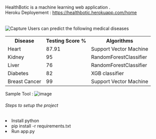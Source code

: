 HealthBotic is a machine learning web application . <br>
Heroku Deployement : https://healthbotic.herokuapp.com/home  <br> <br> <br>
    ![Capture](https://user-images.githubusercontent.com/80241460/132347133-797f9537-18fc-4e51-a0fa-17bc8122d54f.PNG)
Users can predict the following medical diseases  <br>
	
 <!-- https://www.kaggle.com/shvahidian/predicting-chronic-kidney-disease?kernelSessionId=70798135 
RandomForestClassifier <!-- https://www.kaggle.com/harisyammnv/liver-disease-prediction 
  https://www.kaggle.com/paultimothymooney/predict-diabetes-from-medical-records  https://www.kaggle.com/junkal/breast-cancer-prediction-using-machine-learning -->


<table style="width:100%">
        <tr>
            <th>Disease</th>
            <th>Testing Score %</th>
            <th>Algorithms</th>
        </tr>
        <tr>
            <td>Heart</td>
            <td>87.91</td>
            <td>Support Vector Machine</td>
        </tr>
        <tr>
            <td>Kidney</td>
            <td> 95 </td>
            <td>RandomForestClassifier</td>
        </tr>
        <tr>
            <td>Liver</td>
            <td> 76 </td>
            <td>RandomForestClassifier</td>
        </tr>
        <tr>
          <td> Diabetes </td>
          <td>82 </td>
          <td>XGB classifier </td>
        </tr>
        <tr>
          <td>Breast Cancer</td>
          <td>99 </td>
          <td>Support Vector Machine </td>
      </tr>
    </table>


Sample Tool :
![image](https://user-images.githubusercontent.com/80241460/132346292-21aa6849-6182-4e71-a178-c5c5d6c5cc69.png)

<h6> Steps to setup the project </h6>
<li> Install python </li>
<li> pip install -r requirements.txt </li>
<li> Run app.py </li>
